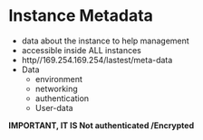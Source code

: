 # Instance Metadata

- data about the instance to help management
- accessible inside ALL instances
- http//169.254.169.254/lastest/meta-data
- Data
    - environment
    - networking
    - authentication
    - User-data

**IMPORTANT, IT IS Not authenticated /Encrypted**
